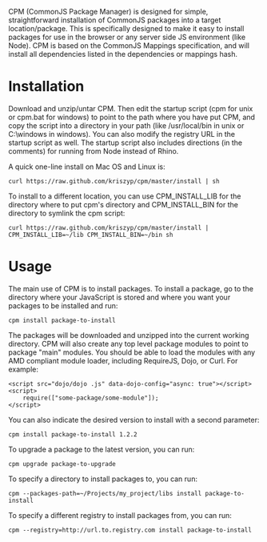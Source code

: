 CPM (CommonJS Package Manager) is designed for simple, straightforward installation
of CommonJS packages into a target location/package. This is specifically designed to
make it easy to install packages for use in the browser or any server side JS
environment (like Node). CPM is based on the CommonJS Mappings specification,
and will install all dependencies listed in the dependencies or mappings hash.

# Installation

Download and unzip/untar CPM. Then edit the startup script (cpm for unix or cpm.bat
for windows) to point to the path where you have put CPM, and copy the script into
a directory in your path (like /usr/local/bin in unix or C:\windows in windows). You
can also modify the registry URL in the startup script as well. The startup script also
includes directions (in the comments) for running from Node instead of Rhino.

A quick one-line install on Mac OS and Linux is:

	curl https://raw.github.com/kriszyp/cpm/master/install | sh

To install to a different location, you can use CPM_INSTALL_LIB for the directory where
to put cpm's directory and CPM_INSTALL_BIN for the directory to symlink the cpm script:

    curl https://raw.github.com/kriszyp/cpm/master/install | CPM_INSTALL_LIB=~/lib CPM_INSTALL_BIN=~/bin sh

# Usage

The main use of CPM is to install packages. To install a package, go to the directory
where your JavaScript is stored and where you want your packages to be installed and run:

    cpm install package-to-install

The packages will be downloaded and unzipped into the current working directory. CPM
will also create any top level package modules to point to package "main" modules.
You should be able to load the modules with any AMD compliant module loader, including
RequireJS, Dojo, or Curl. For example:

    <script src="dojo/dojo .js" data-dojo-config="async: true"></script>
    <script>
        require(["some-package/some-module"]);
    </script>

You can also indicate the desired version to install with a second parameter:

    cpm install package-to-install 1.2.2

To upgrade a package to the latest version, you can run:

    cpm upgrade package-to-upgrade

To specify a directory to install packages to, you can run:

    cpm --packages-path=~/Projects/my_project/libs install package-to-install

To specify a different registry to install packages from, you can run:

    cpm --registry=http://url.to.registry.com install package-to-install
